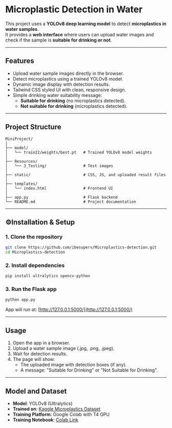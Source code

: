 #  Microplastic Detection in Water

This project uses a **YOLOv8 deep learning model** to detect **microplastics in water samples**.  
It provides a **web interface** where users can upload water images and check if the sample is **suitable for drinking or not**.

---

##  Features
- Upload water sample images directly in the browser.
- Detect microplastics using a trained YOLOv8 model.
- Dynamic image display with detection results.
- Tailwind CSS styled UI with clean, responsive design.
- Simple drinking water suitability message:
  -  **Suitable for drinking** (no microplastics detected).
  -  **Not suitable for drinking** (microplastics detected).

---

## Project Structure
```
MiniProject/
│
├── model/
│   └── train22/weights/best.pt   # Trained YOLOv8 model weights
│
├── Resources/
│   └── 3_Testing/                # Test images
│
├── static/                       # CSS, JS, and uploaded result files
│
├── templates/
│   └── index.html                # Frontend UI
│
├── app.py                        # Flask backend
└── README.md                     # Project documentation
```

---

## ⚙Installation & Setup

### 1. Clone the repository
```bash
git clone https://github.com/ibesuperv/Microplastics-detection.git
cd Microplastics-detection
```
### 2. Install dependencies
```bash
pip install ultralytics opencv-python
```

### 3. Run the Flask app
```bash
python app.py
```

App will run at: [http://127.0.0.1:5000/](http://127.0.0.1:5000/)

---
## Usage
1. Open the app in a browser.
2. Upload a water sample image (.jpg, .png, .jpeg).
3. Wait for detection results.
4. The page will show:
   - The uploaded image with detection boxes (if any).
   - A message: "Suitable for Drinking" or "Not Suitable for Drinking".

---
## Model and Dataset
- **Model**: YOLOv8 (Ultralytics)  
- **Trained on**: [Kaggle Microplastics Dataset](https://www.kaggle.com/datasets/imtkaggleteam/microplastic-dataset-for-computer-vision)  
- **Training Platform**: Google Colab with T4 GPU  
- **Training Notebook**: [Colab Link](https://colab.research.google.com/drive/14T0IYoGNf2OMkdKJrqLzFoNt4M1gppRF?usp=sharing)  

